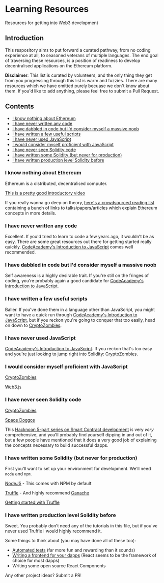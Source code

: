# Learning Resources
Resources for getting into Web3 development

## Introduction
This respository aims to put forward a curated pathway, from no coding experience at all, to seasoned veterans of multiple languages. The end goal of traversing these resources, is a position of readiness to develop decentralised applications on the Ethereum platform.

**Disclaimer**: This list is curated by volunteers, and the only thing they get from you progressing through this list is warm and fuzzies. There are many resources which we have omitted purely becuase we don't know about them. If you'd like to add anything, please feel free to submit a Pull Request.

## Contents
- [I know nothing about Ethereum](#i-know-nothing-about-ethereum)
- [I have never written any code](#i-have-never-written-any-code)
- [I have dabbled in code but I'd consider myself a massive noob](#i-have-dabbled-in-code-but-i'd-consider-myself-a-massive-noob)
- [I have written a few useful scripts](#i-have-written-a-few-useful-scripts)
- [I have never used JavaScript](#i-have-never-used-javascript)
- [I would consider myself proficient with JavaScript](#i-would-consider-myself-proficient-with-javascript)
- [I have never seen Solidity code](#i-have-never-seen-solidity-code)
- [I have written some Solidity (but never for production)](#i-have-written-some-solidity-(but-never-for-production))
- [I have written production level Solidity before](#i-have-written-production-level-solidity-before)

### I know nothing about Ethereum
Ethereum is a distributed, decentralised computer.

[This is a pretty good introductory video](https://www.youtube.com/watch?v=U_LK0t_qaPo)

If you really wanna go deep on theory, [here's a crowdsourced reading list](https://github.com/Scanate/EthList/blob/master/README.md) containing a bunch of links to talks/papers/articles which explain Ethereum concepts in more details.

### I have never written any code
Excellent. If you'd tried to learn to code a few years ago, it wouldn't be as easy. There are some great resources out there for getting started really quickly. [CodeAcademy's Introduction to JavaScript](https://www.codecademy.com/learn/introduction-to-javascript) comes well recommended.

### I have dabbled in code but I'd consider myself a massive noob
Self awareness is a highly desirable trait. If you're still on the fringes of coding, you're probably again a good candidate for [CodeAcademy's Introduction to JavaScript](https://www.codecademy.com/learn/introduction-to-javascript).

### I have written a few useful scripts
Baller. If you've done them in a language other than JavaScript, you might want to have a quick run through [CodeAcademy's Introduction to JavaScript](https://www.codecademy.com/learn/introduction-to-javascript), but if you reckon you're going to conquer that too easily, head on down to [CryptoZombies](https://cryptozombies.io).

### I have never used JavaScript
[CodeAcademy's Introduction to JavaScript](https://www.codecademy.com/learn/introduction-to-javascript). If you reckon that's too easy and you're just looking to jump right into Solidity: [CryptoZombies](https://cryptozombies.io).

### I would consider myself proficient with JavaScript
[CryptoZombies](https://cryptozombies.io)

[Web3.js](https://github.com/ethereum/wiki/wiki/JavaScript-API#web3js-api-reference)

### I have never seen Solidity code
[CryptoZombies](https://cryptozombies.io)

[Space Doggos](https://www.bitdegree.org/courses/learn-solidity-space-doggos/welcome)

This [Hacknoon 5-part series on Smart Contract development](https://hackernoon.com/ethereum-development-walkthrough-part-1-smart-contracts-b3979e6e573e) is very _very_ comprehensive, and you'll probably find yourself dipping in and out of it, but a few people have mentioned that it does a very good job of explaining the concepts necessary to build successful dapps.

### I have written some Solidity (but never for production)
First you'll want to set up your environment for development. We'll need `node` and `npm`.

[NodeJS](https://nodejs.org/en/) - This comes with NPM by default

[Truffle](http://truffleframework.com/) - And highly recommend [Ganache](http://truffleframework.com/ganache/)

[Getting started with Truffle](http://truffleframework.com/docs/getting_started/project)

### I have written production level Solidity before

Sweet. You probably don't need any of the tutorials in this file, but if you've never used Truffle I would highly recommend it.

Some things to think about (you may have done all of these too):

- [Automated tests](http://truffleframework.com/docs/getting_started/testing) (far more fun and rewarding than it sounds)
- [Writing a frontend for your dapps](http://truffleframework.com/docs/drizzle/getting-started) (React seems to be the framework of choice for most dapps)
- Writing some open source React Components

Any other project ideas? Submit a PR!

